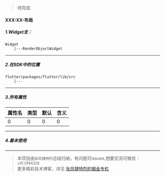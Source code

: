 >待完成

#### XXX:XX-布局

##### 1.Widget支：

```
Widget 
    |---RenderObjectWidget

```

---

##### 2.在SDK中的位置

```
flutter/packages/flutter/lib/src
    |---
```


---


##### 3.所有属性

属性名 | 类型 | 默认|含义
---|---|---|---
0|0 |0|0


---

##### 4.基本使用

>

---

>本项目由`张风捷特烈`总结归纳，有问题可issues,想要交流可微信：`zdl1994328`  
更多精彩技术博客，详见 [张风捷特烈的掘金专栏](https://juejin.im/user/5b42c0656fb9a04fe727eb37)